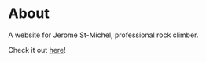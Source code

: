 # About 
A website for Jerome St-Michel, professional rock climber.

Check it out [here](https://jeromestmichel.com/)!
